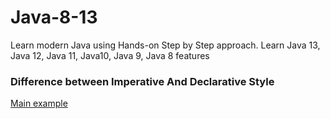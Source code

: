 # Java-8-13
Learn modern Java using Hands-on Step by Step approach. Learn Java 13, Java 12, Java 11, Java10, Java 9, Java 8 features

### Difference between Imperative And Declarative Style
[Main example ](https://github.com/AhmedHamdadaELhadad/Java-8-13/blob/main/src/Main.java)
